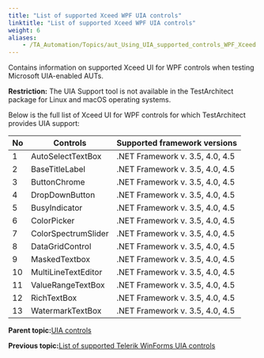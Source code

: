 ```yaml
--- 
title: "List of supported Xceed WPF UIA controls"
linktitle: "List of supported Xceed WPF UIA controls"
weight: 6
aliases: 
    - /TA_Automation/Topics/aut_Using_UIA_supported_controls_WPF_Xceed.html
---
```


Contains information on supported Xceed UI for WPF controls when testing Microsoft UIA-enabled AUTs.

**Restriction:** The UIA Support tool is not available in the TestArchitect package for Linux and macOS operating systems.

Below is the full list of Xceed UI for WPF controls for which TestArchitect provides UIA support:

|No|Controls|Supported framework versions|
|--|--------|----------------------------|
|1|AutoSelectTextBox|.NET Framework v. 3.5, 4.0, 4.5|
|2|BaseTitleLabel|.NET Framework v. 3.5, 4.0, 4.5|
|3|ButtonChrome|.NET Framework v. 3.5, 4.0, 4.5|
|4|DropDownButton|.NET Framework v. 3.5, 4.0, 4.5|
|5|BusyIndicator|.NET Framework v. 3.5, 4.0, 4.5|
|6|ColorPicker|.NET Framework v. 3.5, 4.0, 4.5|
|7|ColorSpectrumSlider|.NET Framework v. 3.5, 4.0, 4.5|
|8|DataGridControl|.NET Framework v. 3.5, 4.0, 4.5|
|9|MaskedTextbox|.NET Framework v. 3.5, 4.0, 4.5|
|10|MultiLineTextEditor|.NET Framework v. 3.5, 4.0, 4.5|
|11|ValueRangeTextBox|.NET Framework v. 3.5, 4.0, 4.5|
|12|RichTextBox|.NET Framework v. 3.5, 4.0, 4.5|
|13|WatermarkTextBox|.NET Framework v. 3.5, 4.0, 4.5|

**Parent topic:**[UIA controls](/TA_Automation/Topics/aut_UIA_controls.html)

**Previous topic:**[List of supported Telerik WinForms UIA controls](/TA_Automation/Topics/aut_Using_UIA_supported_controls_WinForm_Telerik.html)

